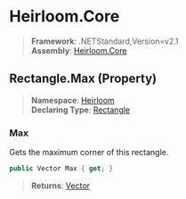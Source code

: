 # Heirloom.Core

> **Framework**: .NETStandard,Version=v2.1  
> **Assembly**: [Heirloom.Core][0]

## Rectangle.Max (Property)

> **Namespace**: [Heirloom][0]  
> **Declaring Type**: [Rectangle][1]

### Max

Gets the maximum corner of this rectangle.

```cs
public Vector Max { get; }
```

> **Returns**: [Vector][2]

[0]: ../../../Heirloom.Core.md
[1]: ../Rectangle.md
[2]: ../Vector.md
